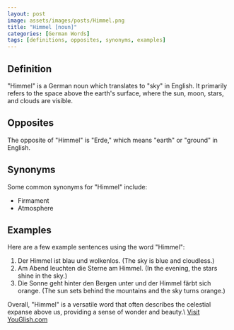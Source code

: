 ```yaml
---
layout: post
image: assets/images/posts/Himmel.png
title: "Himmel [noun]"
categories: [German Words]
tags: [definitions, opposites, synonyms, examples]
---
```


## Definition

"Himmel" is a German noun which translates to "sky" in English. It primarily refers to the space above the earth's surface, where the sun, moon, stars, and clouds are visible.

## Opposites

The opposite of "Himmel" is "Erde," which means "earth" or "ground" in English.

## Synonyms

Some common synonyms for "Himmel" include:

- Firmament
- Atmosphere

## Examples

Here are a few example sentences using the word "Himmel":

1. Der Himmel ist blau und wolkenlos. (The sky is blue and cloudless.)
2. Am Abend leuchten die Sterne am Himmel. (In the evening, the stars shine in the sky.)
3. Die Sonne geht hinter den Bergen unter und der Himmel färbt sich orange. (The sun sets behind the mountains and the sky turns orange.)

Overall, "Himmel" is a versatile word that often describes the celestial expanse above us, providing a sense of wonder and beauty.\ <a id="yg-widget-0" class="youglish-widget" data-query="Himmel" data-lang="german" data-components="8412" data-auto-start="0" data-bkg-color="theme_light" data-title="How%20to%20pronounce%20Himmel%20in%20German"  rel="nofollow" href="https://youglish.com">Visit YouGlish.com</a><script async src="https://youglish.com/public/emb/widget.js" charset="utf-8"></script>